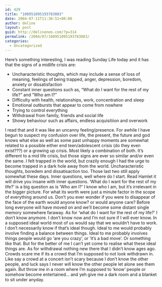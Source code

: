 ```yaml
---
id: 429
title: "108951095193783083"
date: 2004-07-11T11:30:51+00:00
author: deline
layout: post
guid: http://delineneo.com/?p=314
permalink: /2004/07/108951095193783083/
categories:
  - Uncategorized
---
```

Here&#8217;s something interesting, I was reading Sunday Life today and it has that the signs of a midlife crisis are:

  * Uncharacteristic thoughts, which may include a sense of loss of meaning, feelings of being trapped, anger, depression, boredom, anxiety or dissatisfaction
  * Constant inner questions such as, &#8220;What do I want for the rest of my life?&#8221; and &#8220;Who am I?&#8221;
  * Difficulty with health, relationships, work, concentration and sleep
  * Emotional outbursts that appear to come from nowhere
  * Trying to control everything
  * Withdrawal from family, friends and social life
  * Showy behaviour such as affairs, endless acquisitiion and overwork

I read that and it was like an uncanny feeling/presence. For awhile I have begun to suspect my confusion over life, the present, the future and god knows what else as well as some past unhappy moments are somewhat related to a possible either end teen/adolescent crisis (do they even exist???) or a growing up crisis. Most likely a combination of both. It&#8217;s different to a mid life crisis, but those signs are ever so similar and/or even the same. I felt trapped in the world, but crazily enough I had the urge to become trapped in a dark hole away from the world. Uncharacteristic thoughts, boredem and dissatisaction too. Those last two still apply somewhat these days. Inner questions, well where do I start. Read Hamlet it will drive you insane with inner questions. &#8216;What do I want for the rest of my life?&#8217; is a big question as is &#8216;Who am I?&#8217; I know who I am, but it&#8217;s irrelevant in the bigger picture. For what its worth were just a minute factor in the scope of everything around us. Don&#8217;t you ever wonder if you were to disappear of the face of the earth would anyone know? or would anyone care? Before long everyone will have moved on and we&#8217;ll become some distant single memory somewhere faraway. As for &#8216;what do I want for the rest of my life?&#8217; I don&#8217;t know anymore. I don&#8217;t know now and I&#8217;m not sure if I will ever know. In a supposed ideal world most of us would say that we wouldn&#8217;t have to work. I don&#8217;t necessarily know if that&#8217;s ideal though. Ideal to me would probably involve finding a balance between things. Ideal to me probably involves things people would go &#8216;are you crazy&#8217;, or &#8216;it&#8217;s a bad move&#8217;. Or something like that. But for the better of me I can&#8217;t yet come to realise what these ideal things are. As for withdrawal nothing new there that I didn&#8217;t know ages ago. Crowds scare me if its a crowd that I&#8217;m supposed to not look withdrawn in. Like say a crowd at a concert isn&#8217;t scary because I don&#8217;t know the other people, and luck says I never will know the other people let alone see them again. But throw me in a room where I&#8217;m supposed to &#8216;know&#8217; people or somehow become entertained&#8230; and yeh give me a dark room and a blanket to sit under anyday.
